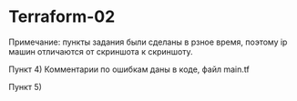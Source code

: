 # Terraform-02

Примечание: пункты задания были сделаны в рзное время, поэтому ip машин отличаются от скриншота к скриншоту.

Пункт 4) 
  Комментарии по ошибкам даны в коде, файл main.tf

Пункт 5)
  

